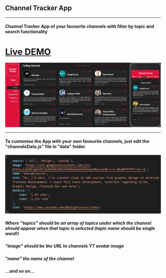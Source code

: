 ## Channel Tracker App
___

#### Channel Tracker App of your favourite channels with filter by topic and search functionality

# **[Live DEMO](https://sinisavukmirovic.github.io/Channel-Tracker-App/)**

![DEMO](./screenshot.png)

___

#### To customise the App with your own favourite channels, just edit the "channelsData.js" file in "data" folder.
![MANUAL](./manual.png)
##### Where "topics" should be an array of topics under which the channel should appear when that topic is selected (topic name should be single word!)
##### "image" should be the URL to channels YT avatar image
##### "name" the name of the channel
##### ...and so on...